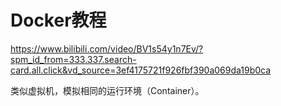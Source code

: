 # Docker教程

https://www.bilibili.com/video/BV1s54y1n7Ev/?spm_id_from=333.337.search-card.all.click&vd_source=3ef4175721f926fbf390a069da19b0ca

类似虚拟机，模拟相同的运行环境（Container）。













